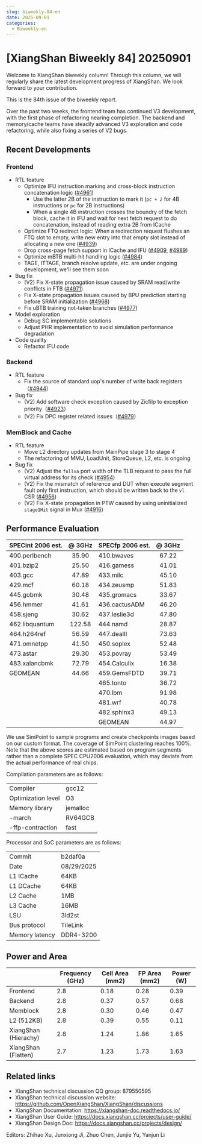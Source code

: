```yaml
---
slug: biweekly-84-en
date: 2025-09-01
categories:
  - Biweekly-en
---
```


# [XiangShan Biweekly 84] 20250901

Welcome to XiangShan biweekly column! Through this column, we will regularly share the latest development progress of XiangShan. We look forward to your contribution.

This is the 84th issue of the biweekly report.

Over the past two weeks, the frontend team has continued V3 development, with the first phase of refactoring nearing completion. The backend and memory/cache teams have steadily advanced V3 exploration and code refactoring, while also fixing a series of V2 bugs.

<!-- more -->

## Recent Developments

### Frontend

- RTL feature
  - Optimize IFU instruction marking and cross-block instruction concatenation logic ([#4961](https://github.com/OpenXiangShan/XiangShan/pull/4961))
    - Use the latter 2B of the instruction to mark it (`pc + 2` for 4B instructions or `pc` for 2B instructions)
    - When a single 4B instruction crosses the boundry of the fetch block, cache it in IFU and wait for next fetch request to do concatenation, instead of reading extra 2B from ICache
  - Optimize FTQ redirect logic: When a redirection request flushes an FTQ slot to empty, write new entry into that empty slot instead of allocating a new one ([#4939](https://github.com/OpenXiangShan/XiangShan/pull/4939))
  - Drop cross-page fetch support in ICache and IFU ([#4909](https://github.com/OpenXiangShan/XiangShan/pull/4909), [#4989](https://github.com/OpenXiangShan/XiangShan/pull/4989))
  - Optimize mBTB multi-hit handling logic ([#4984](https://github.com/OpenXiangShan/XiangShan/pull/4984))
  - TAGE, ITTAGE, branch resolve update, etc. are under ongoing development, we'll see them soon
- Bug fix
  - (V2) Fix X-state propagation issue caused by SRAM read/write conflicts in FTB ([#4971](https://github.com/OpenXiangShan/XiangShan/pull/4971))
  - Fix X-state propagation issues caused by BPU prediction starting before SRAM initialization ([#4968](https://github.com/OpenXiangShan/XiangShan/pull/4968))
  - Fix uBTB training not-taken branches ([#4977](https://github.com/OpenXiangShan/XiangShan/pull/4977))
- Model exploration
  - Debug SC implementable solutions
  - Adjust PHR implementation to avoid simulation performance degradation
- Code quality
  - Refactor IFU code

### Backend

- RTL feature
  - Fix the source of standard uop's number of write back registers（[#4944](https://github.com/OpenXiangShan/XiangShan/pull/4944)）
- Bug fix
  - (V2) Add software check exception caused by Zicfilp to exception priority（[#4923](https://github.com/OpenXiangShan/XiangShan/pull/4923)）
  - (V2) Fix DPC register related issues（[#4979](https://github.com/OpenXiangShan/XiangShan/pull/4979)）

### MemBlock and Cache

- RTL feature
  - Move L2 directory updates from MainPipe stage 3 to stage 4
  - The refactoring of MMU, LoadUnit, StoreQueue, L2, etc. is ongoing
- Bug fix
  - (V2) Adjust the `fullva` port width of the TLB request to pass the full virtual address for its check ([#4954](https://github.com/OpenXiangShan/XiangShan/pull/4954))
  - (V2) Fix the mismatch of reference and DUT when execute segment fault only first instruction, which should be written back to the `vl` CSR ([#4956](https://github.com/OpenXiangShan/XiangShan/pull/4956))
  - (V2) Fix X-state propagation in PTW caused by using uninitialized `stage1Hit` signal in Mux ([#4916](https://github.com/OpenXiangShan/XiangShan/pull/4916))

## Performance Evaluation

| SPECint 2006 est. | @ 3GHz | SPECfp 2006 est. | @ 3GHz |
| :---------------- | :----: | :--------------- | :----: |
| 400.perlbench     | 35.90  | 410.bwaves       | 67.22  |
| 401.bzip2         | 25.50  | 416.gamess       | 41.01  |
| 403.gcc           | 47.89  | 433.milc         | 45.10  |
| 429.mcf           | 60.18  | 434.zeusmp       | 51.83  |
| 445.gobmk         | 30.48  | 435.gromacs      | 33.67  |
| 456.hmmer         | 41.61  | 436.cactusADM    | 46.20  |
| 458.sjeng         | 30.62  | 437.leslie3d     | 47.80  |
| 462.libquantum    | 122.58 | 444.namd         | 28.87  |
| 464.h264ref       | 56.59  | 447.dealII       | 73.63  |
| 471.omnetpp       | 41.50  | 450.soplex       | 52.48  |
| 473.astar         | 29.30  | 453.povray       | 53.49  |
| 483.xalancbmk     | 72.79  | 454.Calculix     | 16.38  |
| GEOMEAN           | 44.66  | 459.GemsFDTD     | 39.71  |
|                   |        | 465.tonto        | 36.72  |
|                   |        | 470.lbm          | 91.98  |
|                   |        | 481.wrf          | 40.78  |
|                   |        | 482.sphinx3      | 49.13  |
|                   |        | GEOMEAN          | 44.97  |

We use SimPoint to sample programs and create checkpoints images based on our custom format. The coverage of SimPoint clustering reaches 100%. Note that the above scores are estimated based on program segments rather than a complete SPEC CPU2006 evaluation, which may deviate from the actual performance of real chips.

Compilation parameters are as follows:

|                    |          |
| ------------------ | -------- |
| Compiler           | gcc12    |
| Optimization level | O3       |
| Memory library     | jemalloc |
| -march             | RV64GCB  |
| -ffp-contraction   | fast     |

Processor and SoC parameters are as follows:

|                |            |
| -------------- | ---------- |
| Commit         | b2daf0a    |
| Date           | 08/29/2025 |
| L1 ICache      | 64KB       |
| L1 DCache      | 64KB       |
| L2 Cache       | 1MB        |
| L3 Cache       | 16MB       |
| LSU            | 3ld2st     |
| Bus protocol   | TileLink   |
| Memory latency | DDR4-3200  |

## Power and Area

|                      | Frequency (GHz) | Cell Area (mm2) | FP Area (mm2) | Power (W) |
| -------------------- | --------------- | --------------- | ------------- | --------- |
| Frontend             | 2.8             | 0.18            | 0.28          | 0.39      |
| Backend              | 2.8             | 0.37            | 0.57          | 0.68      |
| Memblock             | 2.8             | 0.30            | 0.46          | 0.47      |
| L2 (512KB)           | 2.8             | 0.39            | 0.55          | 0.11      |
| XiangShan (Hierachy) | 2.8             | 1.24            | 1.86          | 1.65      |
| XiangShan (Flatten)  | 2.7             | 1.23            | 1.73          | 1.63      |

## Related links

- XiangShan technical discussion QQ group: 879550595
- XiangShan technical discussion website: <https://github.com/OpenXiangShan/XiangShan/discussions>
- XiangShan Documentation: <https://xiangshan-doc.readthedocs.io/>
- XiangShan User Guide: <https://docs.xiangshan.cc/projects/user-guide/>
- XiangShan Design Doc: <https://docs.xiangshan.cc/projects/design/>

Editors: Zhihao Xu, Junxiong Ji, Zhuo Chen, Junjie Yu, Yanjun Li
